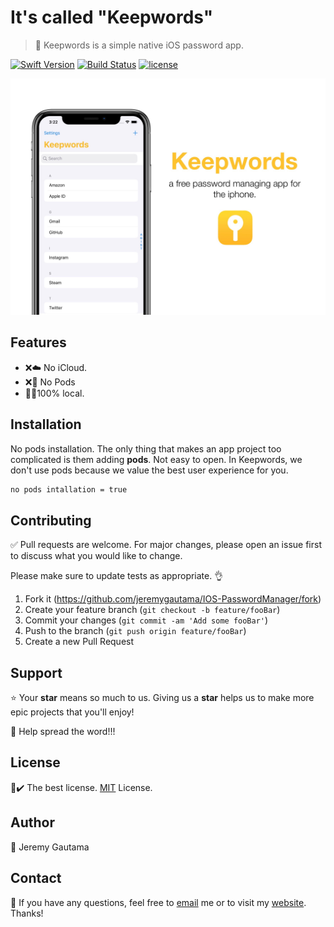 # It's called "Keepwords"
>🔐 Keepwords is a simple native iOS password app.

[![Swift Version](https://img.shields.io/badge/Swift-5-orange.svg)]()
[![Build Status](https://travis-ci.org/dwyl/esta.svg?branch=master)]()
[![license](https://img.shields.io/github/license/mashape/apistatus.svg)](LICENSE.md)

![](Images/keepwordsPoster.jpg)

## Features
- ❌☁️ No iCloud.
- ❌🌱 No Pods
- 👨‍💻100% local.

## Installation
No pods installation. The only thing that makes an app project too complicated is them adding **pods**. Not easy to open. In Keepwords, we don't use pods because we value the best user experience for you. 
```bash
no pods intallation = true
```

## Contributing
✅ Pull requests are welcome. For major changes, please open an issue first to discuss what you would like to change.

Please make sure to update tests as appropriate. 👌

1. Fork it (<https://github.com/jeremygautama/IOS-PasswordManager/fork>)
2. Create your feature branch (`git checkout -b feature/fooBar`)
3. Commit your changes (`git commit -am 'Add some fooBar'`)
4. Push to the branch (`git push origin feature/fooBar`)
5. Create a new Pull Request

## Support
⭐️ Your **star** means so much to us. Giving us a **star** helps us to make more epic projects that you'll enjoy!

📢 Help spread the word!!!

## License
📄✔️ The best license. [MIT](https://github.com/jeremygautama/ios-password-app/blob/master/LICENSE.md) License.

## Author
👤 Jeremy Gautama

## Contact
🥨 If you have any questions, feel free to [email](dr.jeremygautama@gmail.com) me or to visit my [website](https://jeremygautama.github.io). Thanks!
